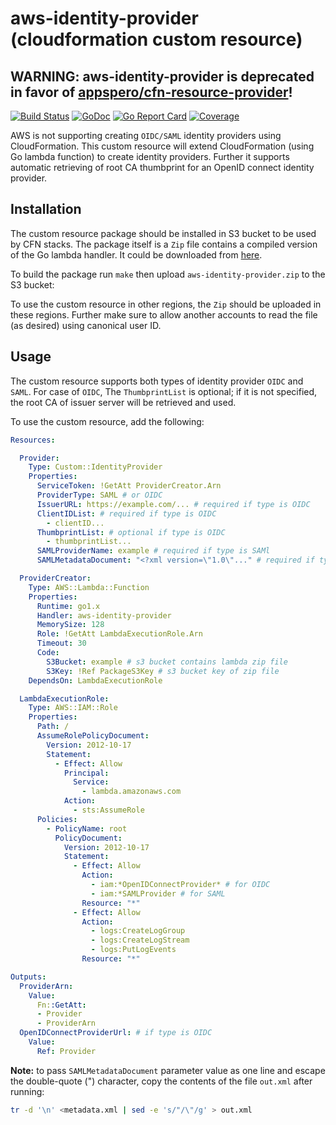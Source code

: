 # aws-identity-provider (cloudformation custom resource)

## WARNING: aws-identity-provider is deprecated in favor of [appspero/cfn-resource-provider](https://github.com/appspero/cfn-resource-provider)!

[![Build Status](https://travis-ci.org/appspero/nelly.svg?branch=master)](https://travis-ci.org/appspero/aws-identity-provider)
[![GoDoc](https://godoc.org/github.com/golang/gddo?status.svg)](http://godoc.org/github.com/appspero/aws-identity-provider)
[![Go Report Card](https://goreportcard.com/badge/github.com/appspero/aws-identity-provider)](https://goreportcard.com/report/github.com/appspero/aws-identity-provider)
[![Coverage](http://gocover.io/_badge/github.com/appspero/aws-identity-provider)](http://gocover.io/github.com/appspero/aws-identity-provider)

AWS is not supporting creating `OIDC/SAML` identity providers using CloudFormation. This custom resource will extend CloudFormation (using Go lambda function) to create identity providers. Further it supports automatic retrieving of root CA thumbprint for an OpenID connect identity provider.

## Installation

The custom resource package should be installed in S3 bucket to be used by CFN stacks. The package itself is a `Zip` file contains a compiled version of the Go lambda handler. It could be downloaded from [here](https://github.com/appspero/aws-identity-provider/releases).

To build the package run `make` then upload `aws-identity-provider.zip` to the S3 bucket:

To use the custom resource in other regions, the `Zip` should be uploaded in these regions. Further make sure to allow another accounts to read the file (as desired) using canonical user ID.

## Usage

The custom resource supports both types of identity provider `OIDC` and `SAML`. For case of `OIDC`, The `ThumbprintList` is optional; if it is not specified, the root CA of issuer server will be retrieved and used.

To use the custom resource, add the following:

```yaml
Resources:

  Provider:
    Type: Custom::IdentityProvider
    Properties:
      ServiceToken: !GetAtt ProviderCreator.Arn
      ProviderType: SAML # or OIDC
      IssuerURL: https://example.com/... # required if type is OIDC
      ClientIDList: # required if type is OIDC
        - clientID... 
      ThumbprintList: # optional if type is OIDC 
        - thumbprintList...
      SAMLProviderName: example # required if type is SAMl 
      SAMLMetadataDocument: "<?xml version=\"1.0\"..." # required if type is SAMl

  ProviderCreator:
    Type: AWS::Lambda::Function
    Properties:
      Runtime: go1.x
      Handler: aws-identity-provider
      MemorySize: 128
      Role: !GetAtt LambdaExecutionRole.Arn
      Timeout: 30
      Code:
        S3Bucket: example # s3 bucket contains lambda zip file
        S3Key: !Ref PackageS3Key # s3 bucket key of zip file
    DependsOn: LambdaExecutionRole

  LambdaExecutionRole:
    Type: AWS::IAM::Role
    Properties:
      Path: /
      AssumeRolePolicyDocument:
        Version: 2012-10-17
        Statement:
          - Effect: Allow
            Principal:
              Service:
                - lambda.amazonaws.com
            Action:
              - sts:AssumeRole
      Policies:
        - PolicyName: root
          PolicyDocument:
            Version: 2012-10-17
            Statement:
              - Effect: Allow
                Action:
                  - iam:*OpenIDConnectProvider* # for OIDC
                  - iam:*SAMLProvider # for SAML
                Resource: "*"
              - Effect: Allow
                Action:
                  - logs:CreateLogGroup
                  - logs:CreateLogStream
                  - logs:PutLogEvents
                Resource: "*"

Outputs:
  ProviderArn:
    Value:
      Fn::GetAtt:
      - Provider
      - ProviderArn
  OpenIDConnectProviderUrl: # if type is OIDC
    Value:
      Ref: Provider
```

**Note:** to pass `SAMLMetadataDocument` parameter value as one line and escape the double-quote (") character, copy the contents of the file `out.xml` after running:

```bash
tr -d '\n' <metadata.xml | sed -e 's/"/\"/g' > out.xml
```
